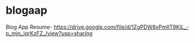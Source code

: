 # blogaap
Blog App
Resume- https://drive.google.com/file/d/1ZgPDW8xPmIIT9KiL_-p_mjn_jqrKzFZ_/view?usp=sharing
